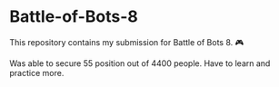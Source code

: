# Battle-of-Bots-8
This repository contains my submission for Battle of Bots 8. :video_game:

Was able to secure 55 position out of 4400 people. Have to learn and practice more. 


